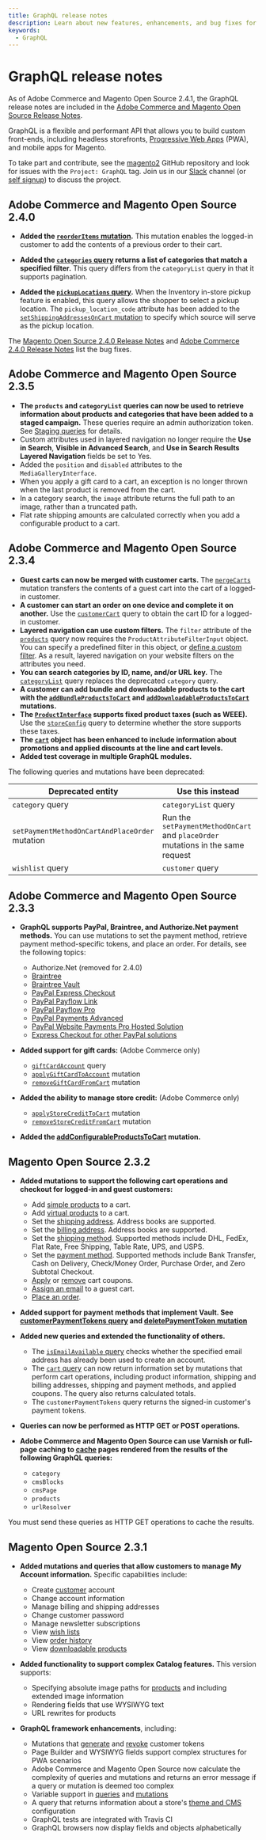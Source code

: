 ```yaml
---
title: GraphQL release notes
description: Learn about new features, enhancements, and bug fixes for the Adobe Commerce and Magento Open Source GraphQL API.
keywords:
  - GraphQL
---
```


# GraphQL release notes

<InlineAlert variant="info" slots="text" />

As of Adobe Commerce and Magento Open Source 2.4.1, the GraphQL release notes are included in the [Adobe Commerce and Magento Open Source Release Notes](https://experienceleague.adobe.com/docs/commerce-operations/release/notes/overview.html).

GraphQL is a flexible and performant API that allows you to build custom front-ends, including headless storefronts, [Progressive Web Apps](https://github.com/magento/pwa-studio) (PWA), and mobile apps for Magento.

To take part and contribute, see the [magento2](https://github.com/magento/magento2) GitHub repository and look for issues with the `Project: GraphQL` tag. Join us in our [Slack](https://magentocommeng.slack.com/archives/C8076E0KS) channel (or [self signup](https://opensource.magento.com/slack)) to discuss the project.

## Adobe Commerce and Magento Open Source 2.4.0

-  **Added the [`reorderItems` mutation](schema/orders/mutations/reorder-items.md).** This mutation enables the logged-in customer to add the contents of a previous order to their cart.

-  **Added the [`categories` query](schema/products/queries/categories.md) returns a list of categories that match a specified filter.** This query differs from the `categoryList` query in that it supports pagination.

-  **Added the [`pickupLocations` query](schema//cart/queries/pickup-locations.md).** When the Inventory in-store pickup feature is enabled, this query allows the shopper to select a pickup location. The `pickup_location_code` attribute has been added to the [`setShippingAddressesOnCart` mutation](schema/cart/mutations/set-shipping-address.md) to specify which source will serve as the pickup location.

The [Magento Open Source 2.4.0 Release Notes](https://experienceleague.adobe.com/docs/commerce-operations/release/notes/magento-open-source/2-4-0.html#graphql) and [Adobe Commerce 2.4.0 Release Notes](https://experienceleague.adobe.com/docs/commerce-operations/release/notes/adobe-commerce/2-4-0.html#graphql) list the bug fixes.

## Adobe Commerce and Magento Open Source 2.3.5

-  **The `products` and `categoryList` queries can now be used to retrieve information about products and categories that have been added to a staged campaign.** These queries require an admin authorization token. See [Staging queries](usage/staging-queries.md) for details.
-  Custom attributes used in layered navigation no longer require the **Use in Search**, **Visible in Advanced Search**, and **Use in Search Results Layered Navigation** fields be set to Yes.
-  Added the `position` and `disabled` attributes to the `MediaGalleryInterface`.
-  When you apply a gift card to a cart, an exception is no longer thrown when the last product is removed from the cart.
-  In a category search, the `image` attribute returns the full path to an image, rather than a truncated path.
-  Flat rate shipping amounts are calculated correctly when you add a configurable product to a cart.

## Adobe Commerce and Magento Open Source 2.3.4

-  **Guest carts can now be merged with customer carts.** The [`mergeCarts`](schema/cart/mutations/merge.md) mutation transfers the contents of a guest cart into the cart of a logged-in customer.
-  **A customer can start an order on one device and complete it on another.** Use the [`customerCart`](schema/customer/queries/cart.md) query to obtain the cart ID for a logged-in customer.
-  **Layered navigation can use custom filters.** The `filter` attribute of the [`products`](schema/products/queries/products.md) query now requires the `ProductAttributeFilterInput` object. You can specify a predefined filter in this object, or [define a custom filter](usage/custom-filters.md). As a result, layered navigation on your website filters on the attributes you need.
-  **You can search categories by ID, name, and/or URL key.** The [`categoryList`](schema/products/queries/category-list.md) query replaces the deprecated `category` query.
-  **A customer can add bundle and downloadable products to the cart with the [`addBundleProductsToCart`](schema/cart/mutations/add-bundle-products.md) and [`addDownloadableProductsToCart`](schema/cart/mutations/add-downloadable-products.md) mutations.**
-  **The [`ProductInterface`](schema/products/interfaces/index.md) supports fixed product taxes (such as WEEE).** Use the [`storeConfig`](schema/store/queries/store-config.md) query to determine whether the store supports these taxes.
-  **The [`cart`](schema/cart/queries/cart.md) object has been enhanced to include information about promotions and applied discounts at the line and cart levels.**
-  **Added test coverage in multiple GraphQL modules.**

The following queries and mutations have been deprecated:

Deprecated entity | Use this instead
--- | ---
`category` query | `categoryList` query
`setPaymentMethodOnCartAndPlaceOrder` mutation | Run the `setPaymentMethodOnCart` and `placeOrder` mutations in the same request
`wishlist` query | `customer` query

## Adobe Commerce and Magento Open Source 2.3.3

-  **GraphQL supports PayPal, Braintree, and Authorize.Net payment methods.** You can use mutations to set the payment method, retrieve payment method-specific tokens, and place an order. For details, see the following topics:

   -  Authorize.Net (removed for 2.4.0)
   -  [Braintree](payment-methods/braintree.md)
   -  [Braintree Vault](payment-methods/braintree-vault.md)
   -  [PayPal Express Checkout](payment-methods/paypal-express-checkout.md)
   -  [PayPal Payflow Link](payment-methods/payflow-link.md)
   -  [PayPal Payflow Pro](payment-methods/payflow-pro.md)
   -  [PayPal Payments Advanced](payment-methods/payments-advanced.md)
   -  [PayPal Website Payments Pro Hosted Solution](payment-methods/hosted-pro.md)
   -  [Express Checkout for other PayPal solutions](payment-methods/payflow-express.md)

-  **Added support for gift cards:** (Adobe Commerce only)
   -  [`giftCardAccount`](schema/customer/queries/giftcard-account.md) query
   -  [`applyGiftCardToAccount`](schema/cart/mutations/apply-giftcard.md) mutation
   -  [`removeGiftCardFromCart`](schema/cart/mutations/remove-giftcard.md) mutation

-  **Added the ability to manage store credit:** (Adobe Commerce only)
   -  [`applyStoreCreditToCart`](schema/cart/mutations/apply-store-credit.md) mutation
   -  [`removeStoreCreditFromCart`](schema/cart/mutations/remove-store-credit.md) mutation

-  **Added the [addConfigurableProductsToCart](schema/cart/mutations/add-configurable-products.md) mutation.**

## Magento Open Source 2.3.2

-  **Added mutations to support the following cart operations and checkout for logged-in and guest customers:**

   -  Add [simple products](schema/cart/mutations/add-simple-products.md) to a cart.
   -  Add [virtual products](schema/cart/mutations/add-virtual-products.md) to a cart.
   -  Set the [shipping address](schema/cart/mutations/set-shipping-address.md). Address books are supported.
   -  Set the [billing address](schema/cart/mutations/set-billing-address.md). Address books are supported.
   -  Set the [shipping method](schema/cart/mutations/set-shipping-method.md). Supported methods include DHL, FedEx, Flat Rate, Free Shipping, Table Rate, UPS, and USPS.
   -  Set the [payment method](schema/cart/mutations/set-payment-method.md). Supported methods include Bank Transfer, Cash on Delivery, Check/Money Order, Purchase Order, and Zero Subtotal Checkout.
   -  [Apply](schema/cart/mutations/apply-coupon.md) or [remove](schema/cart/mutations/remove-coupon.md) cart coupons.
   -  [Assign an email](schema/cart/mutations/set-guest-email.md) to a guest cart.
   -  [Place an order](schema/cart/mutations/place-order.md).

-  **Added support for payment methods that implement Vault. See [customerPaymentTokens query](schema/checkout/queries/customer-payment-tokens.md) and [deletePaymentToken mutation](schema/checkout/mutations/delete-payment-token.md)**

-  **Added new queries and extended the functionality of others.**

   -  The [`isEmailAvailable` query](schema/customer/queries/is-email-available.md) checks whether the specified email address has already been used to create an account.
   -  The [`cart` query](schema/cart/queries/cart.md) can now return information set by mutations that perform cart operations, including product information, shipping and billing addresses, shipping and payment methods, and applied coupons. The query also returns calculated totals.
   -  The `customerPaymentTokens` query returns the signed-in customer's payment tokens.

-  **Queries can now be performed as HTTP GET or POST operations.**

-  **Adobe Commerce and Magento Open Source can use Varnish or full-page caching to [cache](usage/caching.md) pages rendered from the results of the following GraphQL queries:**

   -  `category`
   -  `cmsBlocks`
   -  `cmsPage`
   -  `products`
   -  `urlResolver`

  You must send these queries as HTTP GET operations to cache the results.

## Magento Open Source 2.3.1

-  **Added mutations and queries that allow customers to manage My Account information.** Specific capabilities include:
   -  Create [customer](schema/customer/mutations/create.md) account
   -  Change account information
   -  Manage billing and shipping addresses
   -  Change customer password
   -  Manage newsletter subscriptions
   -  View [wish lists](schema/wishlist/queries/index.md)
   -  View [order history](schema/customer/queries/orders.md)
   -  View [downloadable products](schema/products/interfaces/types/downloadable.md)

-  **Added functionality to support complex Catalog features.** This version supports:
   -  Specifying absolute image paths for [products](schema/products/queries/products.md) and including extended image information
   -  Rendering fields that use WYSIWYG text
   -  URL rewrites for products​

-  **GraphQL framework enhancements**, including:
   -  Mutations that [generate](schema/customer/mutations/generate-token.md) and [revoke](schema/customer/mutations/revoke-token.md) customer tokens
   -  Page Builder and WYSIWYG fields support complex structures for PWA scenarios
   -  Adobe Commerce and Magento Open Source now calculate the complexity of queries and mutations and returns an error message if a query or mutation is deemed too complex
   -  Variable support in [queries](usage/index.md#queries) and [mutations](usage/index.md#mutations)
   -  A query that returns information about a store's [theme and CMS](schema/store/queries/store-config.md) configuration
   -  GraphQL tests are integrated with Travis CI​
   -  GraphQL browsers now display fields and objects alphabetically
